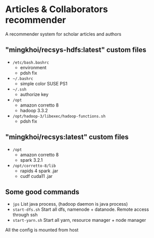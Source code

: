 # Articles & Collaborators recommender
A recommender system for scholar articles and authors

## "mingkhoi/recsys-hdfs:latest" custom files
+ `/etc/bash.bashrc`
  + environment
  + pdsh fix
+ `~/.bashrc`
  + simple color SUSE PS1
+ `~/.ssh`
  + authorize key
+ `/opt`
  + amazon corretto 8
  + hadoop 3.3.2
+ `/opt/hadoop-3/libexec/hadoop-functions.sh`
  + pdsh fix

## "mingkhoi/recsys:latest" custom files 
+ `/opt`
  + amazon corretto 8
  + spark 3.2.1
+ `/opt/corretto-8/lib`
  + rapids 4 spark      .jar
  + cudf cuda11         .jar

## Some good commands
+ `jps` List java process, (hadoop daemon is java process)
+ `start-dfs.sh` Start all dfs, namenode + datanode. Remote access through ssh
+ `start-yarn.sh` Start all yarn, resource manager + node manager

All the config is mounted from host
